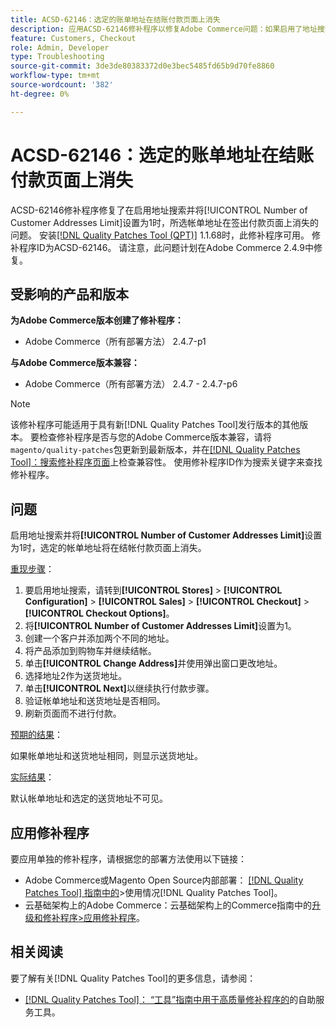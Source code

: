 ```yaml
---
title: ACSD-62146：选定的账单地址在结账付款页面上消失
description: 应用ACSD-62146修补程序以修复Adobe Commerce问题：如果启用了地址搜索并且“客户地址数限制”设置为1，则选定的账单地址将在结账付款页面上消失。
feature: Customers, Checkout
role: Admin, Developer
type: Troubleshooting
source-git-commit: 3de3de80383372d0e3bec5485fd65b9d70fe8860
workflow-type: tm+mt
source-wordcount: '382'
ht-degree: 0%

---
```



# ACSD-62146：选定的账单地址在结账付款页面上消失

ACSD-62146修补程序修复了在启用地址搜索并将[!UICONTROL Number of Customer Addresses Limit]设置为1时，所选帐单地址在签出付款页面上消失的问题。 安装[[!DNL Quality Patches Tool (QPT)]](/help/tools/quality-patches-tool/quality-patches-tool-to-self-serve-quality-patches.md) 1.1.68时，此修补程序可用。 修补程序ID为ACSD-62146。 请注意，此问题计划在Adobe Commerce 2.4.9中修复。

## 受影响的产品和版本

**为Adobe Commerce版本创建了修补程序：**

* Adobe Commerce（所有部署方法） 2.4.7-p1

**与Adobe Commerce版本兼容：**

* Adobe Commerce（所有部署方法） 2.4.7 - 2.4.7-p6

>[!NOTE]
>
>该修补程序可能适用于具有新[!DNL Quality Patches Tool]发行版本的其他版本。 要检查修补程序是否与您的Adobe Commerce版本兼容，请将`magento/quality-patches`包更新到最新版本，并在[[!DNL Quality Patches Tool]：搜索修补程序页面](https://experienceleague.adobe.com/tools/commerce-quality-patches/index.html?lang=zh-Hans)上检查兼容性。 使用修补程序ID作为搜索关键字来查找修补程序。

## 问题

启用地址搜索并将&#x200B;**[!UICONTROL Number of Customer Addresses Limit]**&#x200B;设置为1时，选定的帐单地址将在结帐付款页面上消失。

<u>重现步骤</u>：

1. 要启用地址搜索，请转到&#x200B;**[!UICONTROL Stores]** > **[!UICONTROL Configuration]** > **[!UICONTROL Sales]** > **[!UICONTROL Checkout]** > **[!UICONTROL Checkout Options]**。
1. 将&#x200B;**[!UICONTROL Number of Customer Addresses Limit]**&#x200B;设置为1。
1. 创建一个客户并添加两个不同的地址。
1. 将产品添加到购物车并继续结帐。
1. 单击&#x200B;**[!UICONTROL Change Address]**&#x200B;并使用弹出窗口更改地址。
1. 选择地址2作为送货地址。
1. 单击&#x200B;**[!UICONTROL Next]**&#x200B;以继续执行付款步骤。
1. 验证帐单地址和送货地址是否相同。
1. 刷新页面而不进行付款。

<u>预期的结果</u>：

如果帐单地址和送货地址相同，则显示送货地址。

<u>实际结果</u>：

默认帐单地址和选定的送货地址不可见。

## 应用修补程序

要应用单独的修补程序，请根据您的部署方法使用以下链接：

* Adobe Commerce或Magento Open Source内部部署： [[!DNL Quality Patches Tool] 指南中的](/help/tools/quality-patches-tool/usage.md)>使用情况[!DNL Quality Patches Tool]。
* 云基础架构上的Adobe Commerce：云基础架构上的Commerce指南中的[升级和修补程序>应用修补程序](https://experienceleague.adobe.com/docs/commerce-cloud-service/user-guide/develop/upgrade/apply-patches.html?lang=zh-Hans)。

## 相关阅读

要了解有关[!DNL Quality Patches Tool]的更多信息，请参阅：

* [[!DNL Quality Patches Tool]： “工具”指南中用于高质量修补程序的](/help/tools/quality-patches-tool/quality-patches-tool-to-self-serve-quality-patches.md)的自助服务工具。
